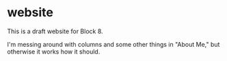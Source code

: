 # website

This is a draft website for Block 8. 

I'm messing around with columns and some other things in "About Me," but otherwise it works how it should. 

